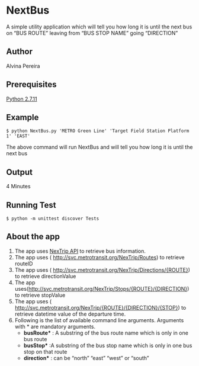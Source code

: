 
# NextBus
A simple utility application which will tell you how long it is until the next bus on “BUS ROUTE” leaving from “BUS STOP NAME” going “DIRECTION”
## Author
Alvina Pereira
## Prerequisites
[Python 2.7.11](https://www.python.org/downloads)
## Example
```
$ python NextBus.py 'METRO Green Line' 'Target Field Station Platform 1' 'EAST'
```

The above command will run NextBus and will tell you how long it is until the next bus

##  Output

4 Minutes

## Running Test
```
$ python -m unittest discover Tests
```

## About the app

1. The app uses [NexTrip API](http://svc.metrotransit.org/) to retrieve bus information.
2. The app uses ( http://svc.metrotransit.org/NexTrip/Routes) to retrieve routeID
3. The app uses ( http://svc.metrotransit.org/NexTrip/Directions/{ROUTE}) to retrieve directionValue
4. The app uses(http://svc.metrotransit.org/NexTrip/Stops/{ROUTE}/{DIRECTION}) to retrieve stopValue
5. The app uses ( http://svc.metrotransit.org/NexTrip/{ROUTE}/{DIRECTION}/{STOP}) to retrieve datetime value of the departure time.
6. Following is the list of available command line arguments. Arguments with * are mandatory arguments.
      * __busRoute*__ : A substring of the bus route name which is only in one bus route
      * __busStop*__ :A substring of the bus stop name which is only in one bus stop on that route
      * __direction*__ : can be “north” “east” “west” or “south”
